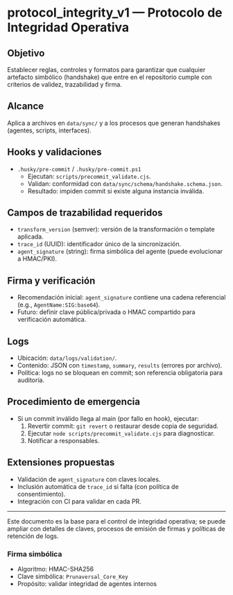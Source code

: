 # protocol_integrity_v1 — Protocolo de Integridad Operativa

## Objetivo
Establecer reglas, controles y formatos para garantizar que cualquier artefacto simbólico (handshake) que entre en el repositorio cumple con criterios de validez, trazabilidad y firma.

## Alcance
Aplica a archivos en `data/sync/` y a los procesos que generan handshakes (agentes, scripts, interfaces).

## Hooks y validaciones
- `.husky/pre-commit` / `.husky/pre-commit.ps1`
  - Ejecutan: `scripts/precommit_validate.cjs`.
  - Validan: conformidad con `data/sync/schema/handshake.schema.json`.
  - Resultado: impiden commit si existe alguna instancia inválida.

## Campos de trazabilidad requeridos
- `transform_version` (semver): versión de la transformación o template aplicada.
- `trace_id` (UUID): identificador único de la sincronización.
- `agent_signature` (string): firma simbólica del agente (puede evolucionar a HMAC/PKI).

## Firma y verificación
- Recomendación inicial: `agent_signature` contiene una cadena referencial (e.g., `AgentName:SIG:base64`).
- Futuro: definir clave pública/privada o HMAC compartido para verificación automática.

## Logs
- Ubicación: `data/logs/validation/`.
- Contenido: JSON con `timestamp`, `summary`, `results` (errores por archivo).
- Política: logs no se bloquean en commit; son referencia obligatoria para auditoría.

## Procedimiento de emergencia
- Si un commit inválido llega al main (por fallo en hook), ejecutar:
  1. Revertir commit: `git revert` o restaurar desde copia de seguridad.
  2. Ejecutar `node scripts/precommit_validate.cjs` para diagnosticar.
  3. Notificar a responsables.

## Extensiones propuestas
- Validación de `agent_signature` con claves locales.
- Inclusión automática de `trace_id` si falta (con política de consentimiento).
- Integración con CI para validar en cada PR.

---

Este documento es la base para el control de integridad operativa; se puede ampliar con detalles de claves, procesos de emisión de firmas y políticas de retención de logs.

### Firma simbólica
- Algoritmo: HMAC-SHA256  
- Clave simbólica: `Prunaversal_Core_Key`  
- Propósito: validar integridad de agentes internos  
